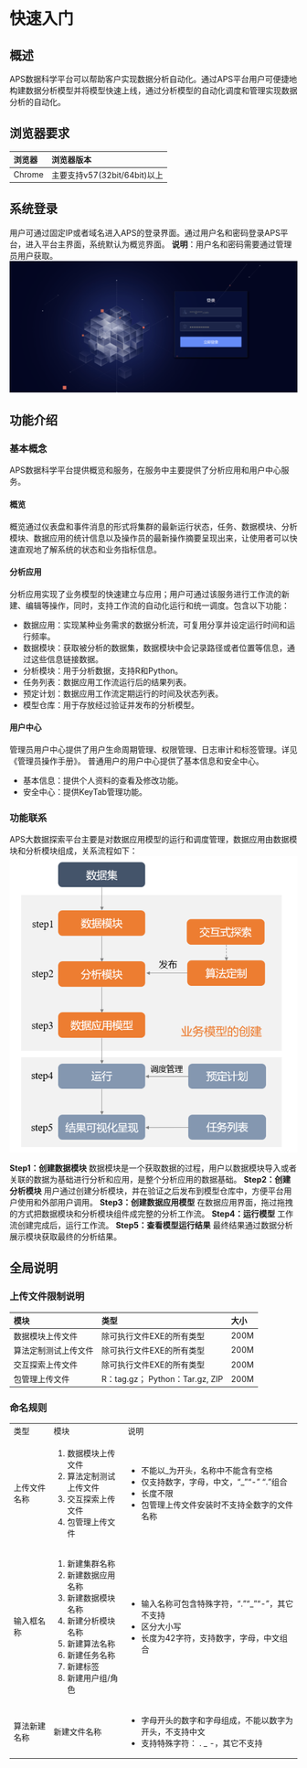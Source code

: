 # 快速入门
## 概述
APS数据科学平台可以帮助客户实现数据分析自动化。通过APS平台用户可便捷地构建数据分析模型并将模型快速上线，通过分析模型的自动化调度和管理实现数据分析的自动化。
## 浏览器要求
| 浏览器 | 浏览器版本 |
| :--- | :--- | 
| Chrome | 主要支持v57(32bit/64bit)以上 |
## 系统登录
用户可通过固定IP或者域名进入APS的登录界面。通过用户名和密码登录APS平台，进入平台主界面，系统默认为概览界面。
**说明**：用户名和密码需要通过管理员用户获取。
![](/user_guide/fig/fig_01.png)
## 功能介绍
### 基本概念
APS数据科学平台提供概览和服务，在服务中主要提供了分析应用和用户中心服务。
#### 概览
概览通过仪表盘和事件消息的形式将集群的最新运行状态，任务、数据模块、分析模块、数据应用的统计信息以及操作员的最新操作摘要呈现出来，让使用者可以快速直观地了解系统的状态和业务指标信息。
#### 分析应用
分析应用实现了业务模型的快速建立与应用；用户可通过该服务进行工作流的新建、编辑等操作，同时，支持工作流的自动化运行和统一调度。包含以下功能：
* 数据应用：实现某种业务需求的数据分析流，可复用分享并设定运行时间和运行频率。
* 数据模块：获取被分析的数据集，数据模块中会记录路径或者位置等信息，通过这些信息链接数据。
* 分析模块：用于分析数据，支持R和Python。
* 任务列表：数据应用工作流运行后的结果列表。
* 预定计划：数据应用工作流定期运行的时间及状态列表。
* 模型仓库：用于存放经过验证并发布的分析模型。
#### 用户中心
管理员用户中心提供了用户生命周期管理、权限管理、日志审计和标签管理。详见《管理员操作手册》。
普通用户的用户中心提供了基本信息和安全中心。
* 基本信息：提供个人资料的查看及修改功能。
* 安全中心：提供KeyTab管理功能。
### 功能联系
APS大数据探索平台主要是对数据应用模型的运行和调度管理，数据应用由数据模块和分析模块组成，关系流程如下：
![](/user_guide/fig/fig_02.png)

**Step1：创建数据模块**
数据模块是一个获取数据的过程，用户以数据模块导入或者关联的数据为基础进行分析和应用，是整个分析应用的数据基础。
**Step2：创建分析模块**
用户通过创建分析模块，并在验证之后发布到模型仓库中，方便平台用户使用和外部用户调用。
**Step3：创建数据应用模型**
在数据应用界面，拖过拖拽的方式把数据模块和分析模块组件成完整的分析工作流。
**Step4：运行模型**
工作流创建完成后，运行工作流。
**Step5：查看模型运行结果**
最终结果通过数据分析展示模块获取最终的分析结果。   
## 全局说明
### 上传文件限制说明
| 模块 | 类型 | 大小 |
| :--- | :--- | :--- |
| 数据模块上传文件 | 除可执行文件EXE的所有类型 | 200M |
| 算法定制测试上传文件 | 除可执行文件EXE的所有类型 | 200M |
| 交互探索上传文件 | 除可执行文件EXE的所有类型 | 200M |
| 包管理上传文件 |  R：tag.gz； Python：Tar.gz, ZIP | 200M |
### 命名规则
<table>
   <tr>
      <td>类型</td>
      <td>模块</td>
      <td>说明</td>
   </tr>
   <tr>
      <td>上传文件名称</td>
      <td><ol>
  <li>数据模块上传文件</li>
  <li>算法定制测试上传文件</li>
  <li>交互探索上传文件</li>
  <li>包管理上传文件</li>
</ol></td>
      <td><ul>
  <li>不能以_为开头，名称中不能含有空格</li>
  <li>仅支持数字，字母，中文，“_”“-” “.”组合</li>
  <li>长度不限</li>
  <li>包管理上传文件安装时不支持全数字的文件名称</li>
</ul></td>
   </tr>
   <tr>
      <td>输入框名称</td>
      <td><ol>
  <li>新建集群名称</li>
  <li>新建数据应用名称</li>
  <li>新建数据模块名称</li>
  <li>新建分析模块名称</li>
  <li>新建算法名称</li>
  <li>新建任务名称</li>
  <li>新建标签</li>
  <li>新建用户组/角色</li>
</ol></td>
      <td><ul>
  <li>输入名称可包含特殊字符，“.”“_”“-”，其它不支持</li>
  <li>区分大小写</li>
  <li>长度为42字符，支持数字，字母，中文组合</li>
</ul></td>
   </tr>
   <tr>
      <td>算法新建名称</td>
      <td>新建文件名称</td>
      <td><ul>
  <li>字母开头的数字和字母组成，不能以数字为开头，不支持中文</li>
  <li>支持特殊字符： . _ -，其它不支持</li>
</ul></td>
   </tr>
</table>




